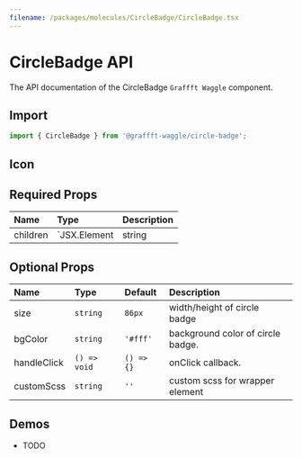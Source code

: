 ```yaml
---
filename: /packages/molecules/CircleBadge/CircleBadge.tsx
---
```


# CircleBadge API

The API documentation of the CircleBadge `Graffft Waggle` component.

## Import

```js
import { CircleBadge } from '@graffft-waggle/circle-badge';
```

## Icon

## Required Props

| Name     | Type                        | Description                                 |
| :------- | :-------------------------- | :------------------------------------------ |
| children | `JSX.Element|string|number` | Content that can go inside the circle badge |

## Optional Props

| Name        | Type         | Default    | Description                       |
| :---------- | :----------- | :--------- | :-------------------------------- |
| size        | `string`     | `86px`     | width/height of circle badge      |
| bgColor     | `string`     | `'#fff'`   | background color of circle badge. |
| handleClick | `() => void` | `() => {}` | onClick callback.                 |
| customScss  | `string`     | `''`       | custom scss for wrapper element   |

## Demos

- TODO
